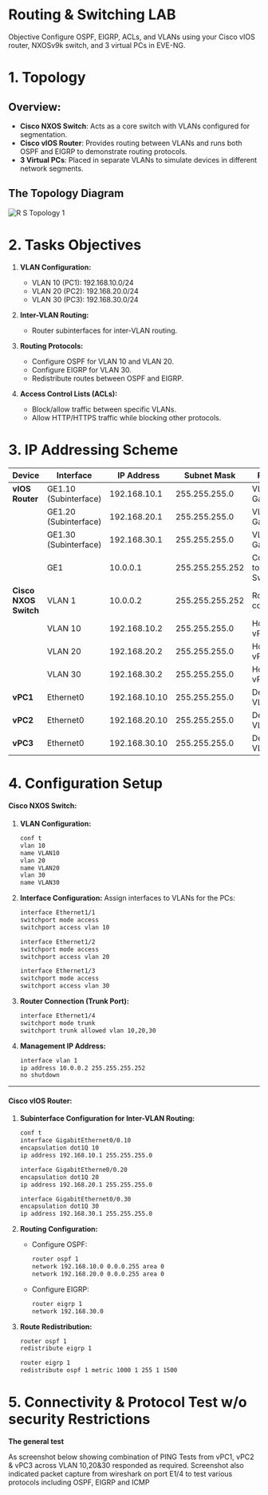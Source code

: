 # Routing & Switching LAB
Objective
Configure OSPF, EIGRP, ACLs, and VLANs using your Cisco vIOS router, NXOSv9k switch, and 3 virtual PCs in EVE-NG.

 # **1. Topology** 
 ## Overview:
- **Cisco NXOS Switch**: Acts as a core switch with VLANs configured for segmentation.
- **Cisco vIOS Router**: Provides routing between VLANs and runs both OSPF and EIGRP to demonstrate routing protocols.
- **3 Virtual PCs**: Placed in separate VLANs to simulate devices in different network segments.

 ## The Topology Diagram
  
![R S Topology 1](https://github.com/user-attachments/assets/f095af1b-15c4-4dc3-9bc7-712d750a5c70)

# **2. Tasks Objectives**

1. **VLAN Configuration:**
    
    - VLAN 10 (PC1): 192.168.10.0/24
    - VLAN 20 (PC2): 192.168.20.0/24
    - VLAN 30 (PC3): 192.168.30.0/24
2. **Inter-VLAN Routing:**
    
    - Router subinterfaces for inter-VLAN routing.
3. **Routing Protocols:**
    - Configure OSPF for VLAN 10 and VLAN 20.
    - Configure EIGRP for VLAN 30.
    - Redistribute routes between OSPF and EIGRP.
4. **Access Control Lists (ACLs):**
    - Block/allow traffic between specific VLANs.
    - Allow HTTP/HTTPS traffic while blocking other protocols.


# **3. IP Addressing Scheme**

| **Device**            | **Interface**         | **IP Address** | **Subnet Mask** | **Purpose**               |
| --------------------- | --------------------- | -------------- | --------------- | ------------------------- |
| **vIOS Router**       | GE1.10 (Subinterface) | 192.168.10.1   | 255.255.255.0   | VLAN 10 Gateway           |
|                       | GE1.20 (Subinterface) | 192.168.20.1   | 255.255.255.0   | VLAN 20 Gateway           |
|                       | GE1.30 (Subinterface) | 192.168.30.1   | 255.255.255.0   | VLAN 30 Gateway           |
|                       | GE1                   | 10.0.0.1       | 255.255.255.252 | Connection to NXOS Switch |
| **Cisco NXOS Switch** | VLAN 1                | 10.0.0.2       | 255.255.255.252 | Router connection         |
|                       | VLAN 10               | 192.168.10.2   | 255.255.255.0   | Host for vPC1             |
|                       | VLAN 20               | 192.168.20.2   | 255.255.255.0   | Host for vPC2             |
|                       | VLAN 30               | 192.168.30.2   | 255.255.255.0   | Host for vPC3             |
| **vPC1**              | Ethernet0             | 192.168.10.10  | 255.255.255.0   | Device in VLAN 10         |
| **vPC2**              | Ethernet0             | 192.168.20.10  | 255.255.255.0   | Device in VLAN 20         |
| **vPC3**              | Ethernet0             | 192.168.30.10  | 255.255.255.0   | Device in VLAN 30         |


# **4. Configuration Setup**

#### **Cisco NXOS Switch:**

1. **VLAN Configuration:**
    
    ```bash
    conf t
    vlan 10
    name VLAN10
    vlan 20
    name VLAN20
    vlan 30
    name VLAN30
    ```
    
2. **Interface Configuration:** Assign interfaces to VLANs for the PCs:
    
    ```bash
    interface Ethernet1/1
    switchport mode access
    switchport access vlan 10
    
    interface Ethernet1/2
    switchport mode access
    switchport access vlan 20
    
    interface Ethernet1/3
    switchport mode access
    switchport access vlan 30
    ```
    
3. **Router Connection (Trunk Port):**
    
    ```bash
    interface Ethernet1/4
    switchport mode trunk
    switchport trunk allowed vlan 10,20,30


4. **Management IP Address:**
    
    ```bash
    interface vlan 1
    ip address 10.0.0.2 255.255.255.252
    no shutdown
    ```  

---
#### **Cisco vIOS Router:**

1. **Subinterface Configuration for Inter-VLAN Routing:**
    
    ```bash
    conf t
    interface GigabitEthernet0/0.10
    encapsulation dot1Q 10
    ip address 192.168.10.1 255.255.255.0
    
    interface GigabitEtherne0/0.20
    encapsulation dot1Q 20
    ip address 192.168.20.1 255.255.255.0
    
    interface GigabitEthernet0/0.30
    encapsulation dot1Q 30
    ip address 192.168.30.1 255.255.255.0


2. **Routing Configuration:**
    
    - Configure OSPF:
        
        ```bash
        router ospf 1
        network 192.168.10.0 0.0.0.255 area 0
        network 192.168.20.0 0.0.0.255 area 0
        ```
        
    - Configure EIGRP:
        
        ```bash
        router eigrp 1
        network 192.168.30.0
        ```

3. **Route Redistribution:**
    
    ```bash
    router ospf 1
    redistribute eigrp 1
    
    router eigrp 1
    redistribute ospf 1 metric 1000 1 255 1 1500


# **5. Connectivity & Protocol Test w/o security Restrictions**

**The general test**

As screenshot below showing combination of PING Tests from vPC1, vPC2 & vPC3 across VLAN 10,20&30 responded as required. Screenshot also indicated packet capture from wireshark on port E1/4 to test various protocols including OSPF, EIGRP and ICMP

